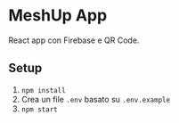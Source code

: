# MeshUp App

React app con Firebase e QR Code.

## Setup

1. `npm install`
2. Crea un file `.env` basato su `.env.example`
3. `npm start`
